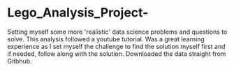 # Lego_Analysis_Project-

Setting myself some more 'realistic' data science problems and questions to solve. 
This analysis followed a youtube tutorial. Was a great learning experience as I set myself the challenge to find the solution myself first and if needed, follow along with the solution. 
Downloaded the data straight from Gitbhub. 

